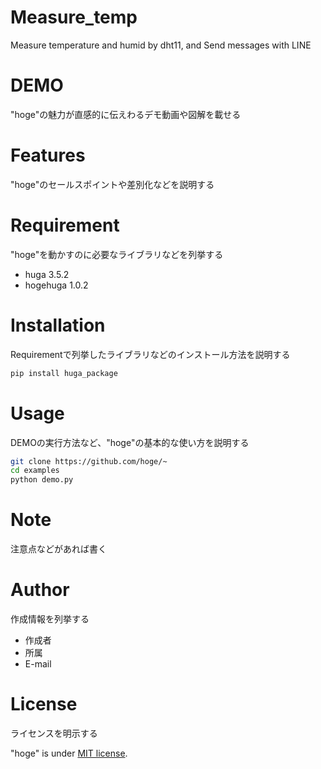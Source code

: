 # Measure_temp
Measure temperature and humid by dht11, and Send messages with LINE

# DEMO
"hoge"の魅力が直感的に伝えわるデモ動画や図解を載せる

# Features
"hoge"のセールスポイントや差別化などを説明する

# Requirement
"hoge"を動かすのに必要なライブラリなどを列挙する

* huga 3.5.2
* hogehuga 1.0.2

# Installation
Requirementで列挙したライブラリなどのインストール方法を説明する
```bash
pip install huga_package
```

# Usage
DEMOの実行方法など、"hoge"の基本的な使い方を説明する
```bash
git clone https://github.com/hoge/~
cd examples
python demo.py
```

# Note
注意点などがあれば書く

# Author
作成情報を列挙する

* 作成者
* 所属
* E-mail

# License
ライセンスを明示する

"hoge" is under [MIT license](https://en.wikipedia.org/wiki/MIT_License).